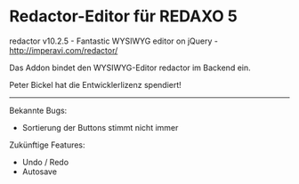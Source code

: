 Redactor-Editor für REDAXO 5
========================

redactor v10.2.5 - Fantastic WYSIWYG editor on jQuery - http://imperavi.com/redactor/

Das Addon bindet den WYSIWYG-Editor redactor im Backend ein.

Peter Bickel hat die Entwicklerlizenz spendiert!

---

Bekannte Bugs:
- Sortierung der Buttons stimmt nicht immer

Zukünftige Features:
- Undo / Redo
- Autosave